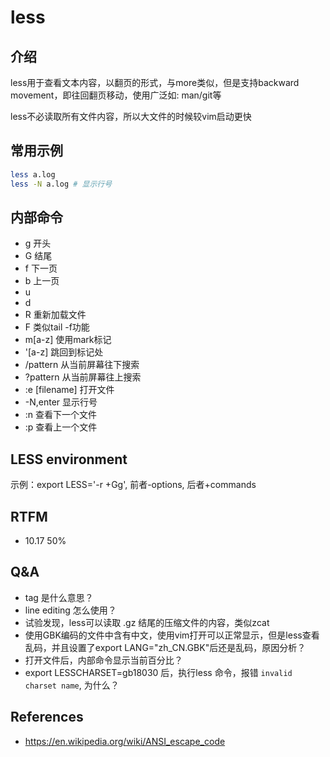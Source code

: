 
# less

## 介绍

less用于查看文本内容，以翻页的形式，与more类似，但是支持backward movement，即往回翻页移动，使用广泛如: man/git等

less不必读取所有文件内容，所以大文件的时候较vim启动更快

## 常用示例

```bash
less a.log
less -N a.log # 显示行号
```

## 内部命令

- g         开头
- G         结尾
- f         下一页
- b         上一页
- u
- d
- R         重新加载文件
- F         类似tail -f功能
- m[a-z] 使用mark标记
- '[a-z] 跳回到标记处
- /pattern 从当前屏幕往下搜索
- ?pattern 从当前屏幕往上搜索
- :e [filename] 打开文件
- -N,enter  显示行号
- :n 查看下一个文件
- :p 查看上一个文件

## LESS environment

示例：export LESS='-r +Gg', 前者-options, 后者+commands

## RTFM

- 10.17 50%

## Q&A

- tag 是什么意思？
- line editing 怎么使用？
- 试验发现，less可以读取 .gz 结尾的压缩文件的内容，类似zcat
- 使用GBK编码的文件中含有中文，使用vim打开可以正常显示，但是less查看乱码，并且设置了export LANG="zh_CN.GBK"后还是乱码，原因分析？
- 打开文件后，内部命令显示当前百分比？
- export LESSCHARSET=gb18030 后，执行less 命令，报错 `invalid charset name`, 为什么？


## References

- https://en.wikipedia.org/wiki/ANSI_escape_code

